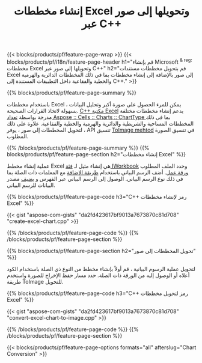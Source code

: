 ﻿---
title: إنشاء مخططات Excel وتحويلها إلى صور عبر C++
url: /ar/cpp/chart/
description: C++ شفرة المصدر لرسم وتحويل مخطط أو رسم تخطيطي في Microsoft Excel باستخدام C++ Library
---
{{< blocks/products/pf/feature-page-wrap >}}
{{< blocks/products/pf/i18n/feature-page-header h1="قم بإنشاء Microsoft <sup> & reg؛ </sup> مخططات Excel وتحويلها إلى صور عبر C++" h2="قم بتحويل مخططات مستندات Excel إلى صور بالإضافة إلى إنشاء مخططات بما في ذلك المخططات الدائرية والهرمية والخطية والفقاعية داخل التطبيقات المستندة إلى C++." >}}

{{% blocks/products/pf/feature-page-summary %}}

باستخدام مخططات Excel ، يمكن للمرء الحصول على صورة أكبر وتحليل البيانات بسهولة لاتخاذ القرارات الصحيحة. [C++ مكتبة Excel](/cells/cpp/) يدعم إنشاء مخططات مختلفة مدرجة بواسطة [تعداد Aspose :: Cells :: Charts :: ChartType
](https://apireference.aspose.com/cells/cpp/namespace/aspose.cells.charts#a2f17e69bcefc754569019185d0621b70) بما في ذلك المخططات المساحية والشريطية والدائرية والهرمية والخطية والفقاعية. علاوة على ذلك ، لتحويل المخططات إلى صور ، يوفر API تنسيق [ToImage mehtod](https://apireference.aspose.com/cells/cpp/class/aspose.cells.charts.i_sparkline#a28d76dd585c48366e1657f2982722ddb) في تنسيق الصورة المطلوب.

{{% /blocks/products/pf/feature-page-summary %}}
{{% blocks/products/pf/feature-page-section h2="إنشاء مخططات Excel" %}}

عملية إنشاء مخطط Excel هي إنشاء مثيل لـ [فئة IWorkbook](https://apireference.aspose.com/cells/cpp/class/aspose.cells.i_workbook) وحدد الملف المطلوب [ورقة عمل](https://apireference.aspose.com/cells/cpp/class/aspose.cells.i_worksheet_collection#a5574d624796043233420d0e0459ccc43). أضف الرسم البياني باستخدام [طريقة الإضافة](https://apireference.aspose.com/cells/cpp/class/aspose.cells.charts.i_chart_collection#ab7e8cce835c251a4682605299a6aa068) مع المعلمات ذات الصلة بما في ذلك نوع الرسم البياني. الوصول إلى الرسم البياني عبر الفهرس و [يضيف](https://apireference.aspose.com/cells/cpp/class/aspose.cells.charts.i_series_collection#a8f4dc4d883f32f65b1fb673e2aa7862f) مصدر البيانات للرسم البياني.

{{% blocks/products/pf/feature-page-code h3="C++ رمز لإنشاء مخططات Excel" %}}

{{< gist "aspose-com-gists" "da2fd423617bf9013a7673870c81d708" "create-excel-chart.cpp" >}}

{{% /blocks/products/pf/feature-page-code %}}
{{% /blocks/products/pf/feature-page-section %}}

{{% blocks/products/pf/feature-page-section h2="تحويل المخططات إلى صور" %}}


لتحويل عملية الرسوم البيانية ، قم أولاً بإنشاء مخطط من النوع ذي الصلة باستخدام الكود أعلاه أو الوصول إليه من الورقة ذات الصلة. حدد مسار حفظ الإخراج للصورة واستخدم طريقة ToImage للتحويل.

 
{{% blocks/products/pf/feature-page-code h3="C++ رمز لتحويل مخططات Excel" %}}

{{< gist "aspose-com-gists" "da2fd423617bf9013a7673870c81d708" "convert-excel-chart-to-image.cpp" >}}

{{% /blocks/products/pf/feature-page-code %}}
{{% /blocks/products/pf/feature-page-section %}}

{{< blocks/products/pf/feature-page-options formats="all" afterslug="Chart Conversion" >}}